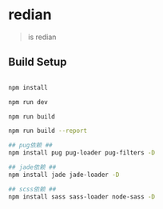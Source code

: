 # redian

> is redian

## Build Setup

``` bash

npm install

npm run dev

npm run build

npm run build --report

## pug依赖 ##
npm install pug pug-loader pug-filters -D

## jade依赖 ##
npm install jade jade-loader -D

## scss依赖 ##
npm install sass sass-loader node-sass -D
```

